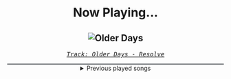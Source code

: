 <div align="center"> 
<h1>Now Playing...</h1>

![Older Days](https://i.scdn.co/image/ab67616d00001e02d997acc431576d64d19b9b5f)
--
_<samp><a href="https://open.spotify.com/track/3DjsiMycLUIbFsSz7hKndD">Track: Older Days - Resolve</a></samp>_

<div style="border: 1px #4B5054 solid"></div>
<details>
  <summary>
    Previous played songs
  </summary>
  <table>
    <thead>
      <tr>
        <th>
          Artist
        </th>
        <th>
          Song
        </th>
        <th>
          Link
        </th>
      </tr>
    </thead>
    <tbody>
      <tr><td>Resolve</td><td>Older Days</td><td><a href="https://open.spotify.com/track/3DjsiMycLUIbFsSz7hKndD">https://open.spotify.com/track/3DjsiMycLUIbFsSz7hKndD</a></td></tr><tr><td>Resolve</td><td>Older Days</td><td><a href="https://open.spotify.com/track/3DjsiMycLUIbFsSz7hKndD">https://open.spotify.com/track/3DjsiMycLUIbFsSz7hKndD</a></td></tr><tr><td>Resolve</td><td>Older Days</td><td><a href="https://open.spotify.com/track/3DjsiMycLUIbFsSz7hKndD">https://open.spotify.com/track/3DjsiMycLUIbFsSz7hKndD</a></td></tr><tr><td>Resolve</td><td>Older Days</td><td><a href="https://open.spotify.com/track/3DjsiMycLUIbFsSz7hKndD">https://open.spotify.com/track/3DjsiMycLUIbFsSz7hKndD</a></td></tr><tr><td>Resolve</td><td>Older Days</td><td><a href="https://open.spotify.com/track/3DjsiMycLUIbFsSz7hKndD">https://open.spotify.com/track/3DjsiMycLUIbFsSz7hKndD</a></td></tr><tr><td>Resolve</td><td>Older Days</td><td><a href="https://open.spotify.com/track/3DjsiMycLUIbFsSz7hKndD">https://open.spotify.com/track/3DjsiMycLUIbFsSz7hKndD</a></td></tr><tr><td>Resolve</td><td>Human</td><td><a href="https://open.spotify.com/track/01996KwNKMqRqhFaDnuLUU">https://open.spotify.com/track/01996KwNKMqRqhFaDnuLUU</a></td></tr><tr><td>Resolve</td><td>New Colors</td><td><a href="https://open.spotify.com/track/4KmXbFGOBvPqBQI44q7tfa">https://open.spotify.com/track/4KmXbFGOBvPqBQI44q7tfa</a></td></tr><tr><td>Resolve</td><td>Older Days</td><td><a href="https://open.spotify.com/track/3DjsiMycLUIbFsSz7hKndD">https://open.spotify.com/track/3DjsiMycLUIbFsSz7hKndD</a></td></tr><tr><td>Resolve</td><td>Move to Trash</td><td><a href="https://open.spotify.com/track/3oC2GXzx0QZ1MucxhFm2Yx">https://open.spotify.com/track/3oC2GXzx0QZ1MucxhFm2Yx</a></td></tr><tr><td>Resolve</td><td>Death Awaits</td><td><a href="https://open.spotify.com/track/2p0SheCF27mgQ8ootzdNMe">https://open.spotify.com/track/2p0SheCF27mgQ8ootzdNMe</a></td></tr><tr><td>Resolve</td><td>Older Days</td><td><a href="https://open.spotify.com/track/7qilEpiY3qeSYzV7kS5GYz">https://open.spotify.com/track/7qilEpiY3qeSYzV7kS5GYz</a></td></tr><tr><td>Resolve</td><td>Human</td><td><a href="https://open.spotify.com/track/01996KwNKMqRqhFaDnuLUU">https://open.spotify.com/track/01996KwNKMqRqhFaDnuLUU</a></td></tr><tr><td>Resolve</td><td>New Colors</td><td><a href="https://open.spotify.com/track/4KmXbFGOBvPqBQI44q7tfa">https://open.spotify.com/track/4KmXbFGOBvPqBQI44q7tfa</a></td></tr><tr><td>Resolve</td><td>Older Days</td><td><a href="https://open.spotify.com/track/3DjsiMycLUIbFsSz7hKndD">https://open.spotify.com/track/3DjsiMycLUIbFsSz7hKndD</a></td></tr><tr><td>Resolve</td><td>Move to Trash</td><td><a href="https://open.spotify.com/track/3oC2GXzx0QZ1MucxhFm2Yx">https://open.spotify.com/track/3oC2GXzx0QZ1MucxhFm2Yx</a></td></tr><tr><td>Resolve</td><td>Death Awaits</td><td><a href="https://open.spotify.com/track/2p0SheCF27mgQ8ootzdNMe">https://open.spotify.com/track/2p0SheCF27mgQ8ootzdNMe</a></td></tr><tr><td>Resolve</td><td>Older Days</td><td><a href="https://open.spotify.com/track/7qilEpiY3qeSYzV7kS5GYz">https://open.spotify.com/track/7qilEpiY3qeSYzV7kS5GYz</a></td></tr><tr><td>Resolve</td><td>Human</td><td><a href="https://open.spotify.com/track/01996KwNKMqRqhFaDnuLUU">https://open.spotify.com/track/01996KwNKMqRqhFaDnuLUU</a></td></tr><tr><td>Resolve</td><td>New Colors</td><td><a href="https://open.spotify.com/track/4KmXbFGOBvPqBQI44q7tfa">https://open.spotify.com/track/4KmXbFGOBvPqBQI44q7tfa</a></td></tr>
    </tbody>
  </table>
</details>

</div>
